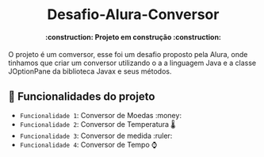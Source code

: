 <h1 align="center">Desafio-Alura-Conversor</h1> 

<h4 align="center"> 
    :construction:  Projeto em construção  :construction:
</h4>

O projeto é um comversor, esse foi um desafio proposto pela Alura, onde tinhamos que criar um conversor utilizando o a a linguagem Java e a classe JOptionPane da biblioteca Javax e seus métodos.

## :hammer: Funcionalidades do projeto

- `Funcionalidade 1`: Conversor de Moedas :money:
- `Funcionalidade 2`: Conversor de Temperatura :thermometer:
- `Funcionalidade 3`: Conversor de medida :ruler:
- `Funcionalidade 4`: Conversor de Tempo :watch:
